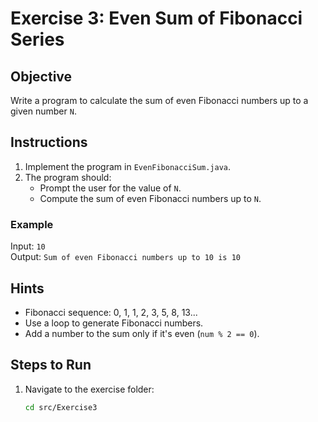 # Exercise 3: Even Sum of Fibonacci Series

## Objective
Write a program to calculate the sum of even Fibonacci numbers up to a given number `N`.

## Instructions
1. Implement the program in `EvenFibonacciSum.java`.
2. The program should:
   - Prompt the user for the value of `N`.
   - Compute the sum of even Fibonacci numbers up to `N`.

### Example
Input: `10`  
Output: `Sum of even Fibonacci numbers up to 10 is 10`

## Hints
- Fibonacci sequence: 0, 1, 1, 2, 3, 5, 8, 13...
- Use a loop to generate Fibonacci numbers.
- Add a number to the sum only if it's even (`num % 2 == 0`).

## Steps to Run
1. Navigate to the exercise folder:
   ```bash
   cd src/Exercise3
